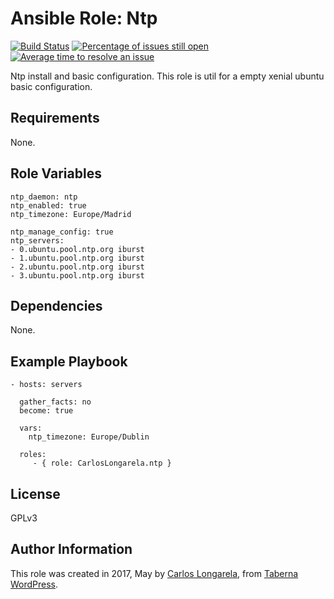 Ansible Role: Ntp
=========

[![Build Status](https://travis-ci.org/CarlosLongarela/ansible-role-ntp.svg?branch=master)](https://travis-ci.org/CarlosLongarela/ansible-role-ntp)
[![Percentage of issues still open](http://isitmaintained.com/badge/open/CarlosLongarela/ansible-role-ntp.svg)](http://isitmaintained.com/project/CarlosLongarela/ansible-role-ntp "Percentage of issues still open")
[![Average time to resolve an issue](http://isitmaintained.com/badge/resolution/CarlosLongarela/ansible-role-ntp.svg)](http://isitmaintained.com/project/CarlosLongarela/ansible-role-ntp "Average time to resolve an issue")

Ntp install and basic configuration. This role is util for a empty xenial ubuntu basic configuration.

Requirements
------------

None.

Role Variables
--------------

    ntp_daemon: ntp
    ntp_enabled: true
    ntp_timezone: Europe/Madrid

    ntp_manage_config: true
    ntp_servers:
    - 0.ubuntu.pool.ntp.org iburst
    - 1.ubuntu.pool.ntp.org iburst
    - 2.ubuntu.pool.ntp.org iburst
    - 3.ubuntu.pool.ntp.org iburst

Dependencies
------------

None.

Example Playbook
----------------

    - hosts: servers

      gather_facts: no
      become: true

      vars:
        ntp_timezone: Europe/Dublin

      roles:
         - { role: CarlosLongarela.ntp }

License
-------

GPLv3

Author Information
------------------

This role was created in 2017, May by [Carlos Longarela](mailto:carlos@longarela.eu), from [Taberna WordPress](https://tabernawp.com/).
